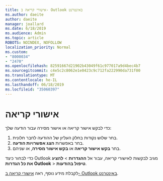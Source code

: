 ```yaml
---
title: אישורי קריאה ב- Outlook באינטרנט
ms.author: daeite
author: daeite
manager: joallard
ms.date: 6/18/2019
ms.audience: Admin
ms.topic: article
ROBOTS: NOINDEX, NOFOLLOW
localization_priority: Normal
ms.custom:
- "8000034"
- "2470"
ms.openlocfilehash: 82591667d21902b43049f61c977017a9d4bec4b7
ms.sourcegitcommit: c4e5c2c8062e1e0423c9c712fa222990da731f00
ms.translationtype: MT
ms.contentlocale: he-IL
ms.lasthandoff: 06/18/2019
ms.locfileid: "35060397"
---
```

# <a name="read-receipts"></a>אישורי קריאה

כדי לבקש אישור קריאה או אישור מסירה עבור הודעה שלך:

1. בחר שלוש נקודות בחלק העליון של ההודעה לחבר חלונית.
1. בחר באפשרות **הצג אפשרויות הודעה**.
1. בחר **בקש אישור קריאה** או **בקש אישור מסירה**, או שניהם.

כדי לבחור כיצד Outlook מגיב לבקשות לאישורי קריאה, עבור אל **ההגדרות** > **להציג את כל הגדרות Outlook** > **טיפול בהודעות**.

לקבלת מידע נוסף, ראה [אישורי קריאה ב- Outlook באינטרנט](https://support.office.com/article/e09af74d-3519-45fc-a680-37a538a92157).